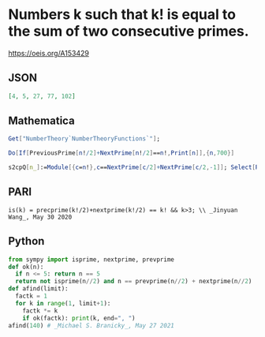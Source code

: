 # Numbers k such that k\! is equal to the sum of two consecutive primes\.
https://oeis.org/A153429
## JSON
```JSON
[4, 5, 27, 77, 102]
```
## Mathematica
```Mathematica
Get["NumberTheory`NumberTheoryFunctions`"];
```
```Mathematica
Do[If[PreviousPrime[n!/2]+NextPrime[n!/2]==n!,Print[n]],{n,700}]
```
```Mathematica
s2cpQ[n_]:=Module[{c=n!},c==NextPrime[c/2]+NextPrime[c/2,-1]]; Select[Range[ 110],s2cpQ] (* _Harvey P. Dale_, Mar 04 2023 *)
```
## PARI
```PARI
is(k) = precprime(k!/2)+nextprime(k!/2) == k! && k>3; \\ _Jinyuan Wang_, May 30 2020
```
## Python
```Python
from sympy import isprime, nextprime, prevprime
def ok(n):
  if n <= 5: return n == 5
  return not isprime(n//2) and n == prevprime(n//2) + nextprime(n//2)
def afind(limit):
  factk = 1
  for k in range(1, limit+1):
    factk *= k
    if ok(factk): print(k, end=", ")
afind(140) # _Michael S. Branicky_, May 27 2021
```
